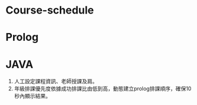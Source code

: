 # Course-schedule
# Prolog
# JAVA
1. 人工設定課程資訊、老師授課及肩。
2. 年級排課優先度依據成功排課比由低到高，動態建立prolog排課順序，確保10秒內顯示結果。
